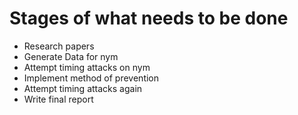 
# Stages of what needs to be done

+ Research papers
+ Generate Data for nym
+ Attempt timing attacks on nym
+ Implement method of prevention
+ Attempt timing attacks again
+ Write final report